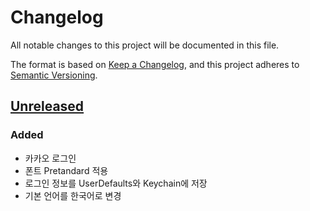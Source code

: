 # Changelog

All notable changes to this project will be documented in this file.

The format is based on [Keep a Changelog](https://keepachangelog.com/en/1.1.0/),
and this project adheres to [Semantic Versioning](https://semver.org/spec/v2.0.0.html).

## [Unreleased]

### Added

- 카카오 로그인
- 폰트 Pretandard 적용
- 로그인 정보를 UserDefaults와 Keychain에 저장
- 기본 언어를 한국어로 변경

[unreleased]: https://github.com/Picplz/picplz-ios
